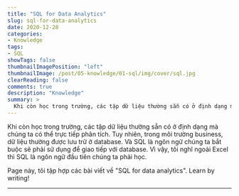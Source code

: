 ```yaml
---
title: "SQL for Data Analytics"
slug: sql-for-data-analytics
date: 2020-12-28
categories:
- Knowledge
tags:
- SQL
showTags: false
thumbnailImagePosition: "left"
thumbnailImage: /post/05-knowledge/01-sql/img/cover/sql.jpg
clearReading: false	
comments: true
description: "Knowledge"
summary: >
  Khi còn học trong trường, các tập dữ liệu thường sẵn có ở định dạng mà chúng ta có thể trực tiếp phân tích. Tuy nhiên, trong môi trường business, dữ liệu thường được lưu trữ ở database...
---
```


Khi còn học trong trường, các tập dữ liệu thường sẵn có ở định dạng mà chúng ta có thể trực tiếp phân tích. Tuy nhiên, trong môi trường business, dữ liệu thường được lưu trữ ở database. Và SQL là ngôn ngữ chúng ta bắt buộc sẽ phải sử dụng để giao tiếp với database. Vì vậy, tôi nghĩ ngoài Excel thì SQL là ngôn ngữ đầu tiên chúng ta phải học. 

Page này, tôi tập hợp các bài viết về "SQL for data analytics". Learn by writing!

---